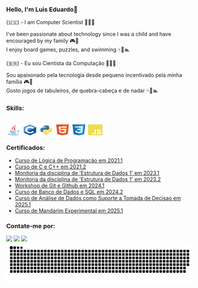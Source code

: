 ### Hello, I'm Luis Eduardo👋

(🇺🇸) - I am Computer Scientist 👨‍💻🌐

<p1>I've been passionate about technology since I was a child and have encouraged by my family 🎮👾
<br>I enjoy board games, puzzles, and swimming 🀄🧩🏊</p1>

(🇧🇷) - Eu sou Cientista da Computação 👨‍💻🌐

<p1>Sou apaixonado pela tecnologia desde pequeno incentivado pela minha família 🎮👾
<br>Gosto jogos de tabuleiros, de quebra-cabeça e de nadar 🀄🧩🏊</p1>

### Skills:
  
  <div style="display: inline_block"><br>
    <img align="center" alt="Edu-JAVA" height="30" width="40" src="https://raw.githubusercontent.com/devicons/devicon/master/icons/java/java-original.svg">
    <img align="center" alt="Edu-C" height="30" width="40" src="https://raw.githubusercontent.com/devicons/devicon/master/icons/c/c-original.svg">
    <img align="center" alt="Edu-Python" height="30" width="40" src="https://raw.githubusercontent.com/devicons/devicon/master/icons/python/python-original.svg">
    <img align="center" alt="Edu-HTML" height="30" width="40" src="https://raw.githubusercontent.com/devicons/devicon/master/icons/html5/html5-original.svg">
    <img align="center" alt="Edu-CSS" height="30" width="40" src="https://raw.githubusercontent.com/devicons/devicon/master/icons/css3/css3-original.svg">
    <img align="center" alt="Edu-Js" height="30" width="40" src="https://raw.githubusercontent.com/devicons/devicon/master/icons/javascript/javascript-plain.svg">
  </div>

### Certificados:

- [Curso de Lógica de Programação em 2021.1](https://github.com/LEDHU/Certificados/blob/master/Logica%20de%20prog.pdf)
- [Curso de C e C++ em 2021.2](https://github.com/LEDHU/Certificados/blob/master/C%20e%20C%2B%2B.pdf)
- [Monitoria da disciplina de 'Estrutura de Dados 1' em 2023.1](https://github.com/LEDHU/Certificados/blob/master/Certificado-Estrutura-de-Dados-1-2023.1-_Luis-Eduardo-Peixoto-da-Silva.pdf)
- [Monitoria da disciplina de 'Estrutura de Dados 1' em 2023.2](https://github.com/LEDHU/Certificados/blob/master/Certificado-Estrutura-de-Dados-1-2023.2-_Luis-Eduardo-Peixoto-da-Silva.pdf)
- [Workshop de Git e Github em 2024.1](https://github.com/LEDHU/Certificados/blob/master/Certificado-Workshop-de-GitGitHub-da-UNICAP_Luis-Eduardo-Peixoto-da-Silva.pdf)
- [Curso de Banco de Dados e SQL em 2024.2](https://github.com/LEDHU/Certificados/blob/master/BD%20SQL.pdf)
- [Curso de Análise de Dados como Suporte a Tomada de Decisao em 2025.1](https://github.com/LEDHU/Certificados/blob/master/analise_de_dados_como_suporte_a_tomada_de_decisao_turma_dez2024_certificado.pdf)
- [Curso de Mandarim Experimental em 2025.1](https://github.com/LEDHU/Certificados/blob/master/certificate-mandarim.pdf) 
  
### Contate-me por:
 
<div>
    <a href="https://instagram.com/edupeixot0" target="_blank"><img src="https://img.shields.io/badge/-Instagram-%23E4405F?style=for-the-badge&logo=instagram&logoColor=white" target="_blank"></a>
    <a href = "mailto:luiseduardopeixoto22@gmail.com"><img src="https://img.shields.io/badge/-Gmail-%23333?style=for-the-badge&logo=gmail&logoColor=white" target="_blank"></a>
    <a href="https://www.linkedin.com/in/edupeixot0/" target="_blank"><img src="https://img.shields.io/badge/-LinkedIn-%230077B5?style=for-the-badge&logo=linkedin&logoColor=white" target="_blank"></a> 
  
  <picture>
    <source media="(prefers-color-scheme: dark)" srcset="https://raw.githubusercontent.com/platane/platane/output/github-contribution-grid-snake-dark.svg">
    <source media="(prefers-color-scheme: light)" srcset="https://raw.githubusercontent.com/platane/platane/output/github-contribution-grid-snake.svg">
    <img alt="github contribution grid snake animation" src="https://raw.githubusercontent.com/platane/platane/output/github-contribution-grid-snake.svg">
  </picture>

</div>

